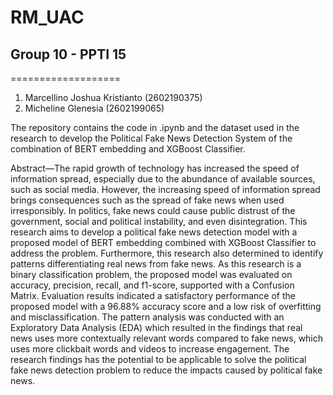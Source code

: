 # RM_UAC
## Group 10 - PPTI 15
===================
1. Marcellino Joshua Kristianto (2602190375)
2. Micheline Glenesia (2602199065)

The repository contains the code in .ipynb and the dataset used in the research to develop the Political Fake News Detection System of the combination of BERT embedding and XGBoost Classifier. 

Abstract—The rapid growth of technology has increased the speed of information spread, especially due to the abundance of available sources, such as social media. However, the increasing speed of information spread brings consequences such as the spread of fake news when used irresponsibly. In politics, fake news could cause public distrust of the government, social and political instability, and even disintegration. This research aims to develop a political fake news detection model with a proposed model of BERT embedding combined with XGBoost Classifier to address the problem. Furthermore, this research also determined to identify patterns differentiating real news from fake news. As this research is a binary classification problem, the proposed model was evaluated on accuracy, precision, recall, and f1-score, supported with a Confusion Matrix. Evaluation results indicated a satisfactory performance of the proposed model with a 96.88% accuracy score and a low risk of overfitting and misclassification. The pattern analysis was conducted with an Exploratory Data Analysis (EDA) which resulted in the findings that real news uses more contextually relevant words compared to fake news, which uses more clickbait words and videos to increase engagement. The research findings has the potential to be applicable to solve the political fake news detection problem to reduce the impacts caused by political fake news.

